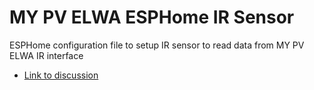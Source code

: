 # MY PV ELWA ESPHome IR Sensor

ESPHome configuration file to setup IR sensor to read data from MY PV ELWA IR interface

- [Link to discussion](https://community.home-assistant.io/t/elwa-dc-read-uart-protocol-by-ir-hichi-with-esphome-how-to-get-into-seperate-variables/652873)
